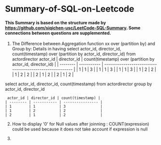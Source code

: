 # Summary-of-SQL-on-Leetcode

#### This Summary is based on the structure made by https://github.com/siqichen-usc/LeetCode-SQL-Summary. Some connections between questions are supplemented.

1. The Difference between Aggregation function xx over (partition by) and Group by:
  Details in having 
  select actor_id, director_id, count(timestamp) over (partition by actor_id, director_id) from actordirector 
     actor_id | director_id | count(timestamp) over (partition by actor_id, director_id) |
    | -------- | ----------- | ---------------------------------------------------------- |
    | 1        | 1           | 3                                                          |
    | 1        | 1           | 3                                                          |
    | 1        | 1           | 3                                                          |
    | 1        | 2           | 2                                                          |
    | 1        | 2           | 2                                                          |
    | 2        | 1           | 2                                                          |
    | 2        | 1           | 2                                                          |


select actor_id, director_id, count(timestamp) from actordirector group by actor_id, director_id

     actor_id | director_id | count(timestamp) |
    | -------- | ----------- | ---------------- |
    | 1        | 1           | 3                |
    | 1        | 2           | 2                |
    | 2        | 1           | 2                |


2. How to display '0' for Null values after joinning :
  COUNT(expression) could be used because it does not take account if expression is null
  

3. 

